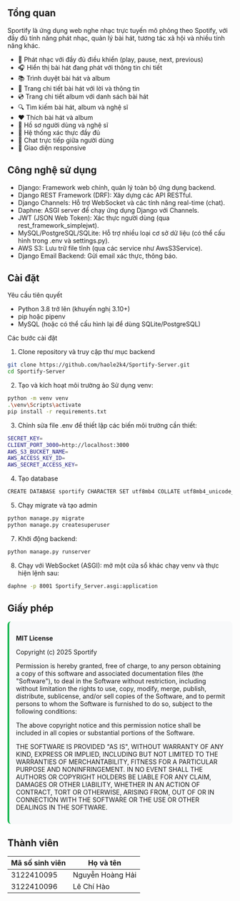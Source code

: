 ## Tổng quan

Sportify là ứng dụng web nghe nhạc trực tuyến mô phỏng theo Spotify, với đầy đủ tính năng phát nhạc, quản lý bài hát, tương tác xã hội và nhiều tính năng khác.

- 🎵 Phát nhạc với đầy đủ điều khiển (play, pause, next, previous)
- 🎧 Hiển thị bài hát đang phát với thông tin chi tiết
- 📚 Trình duyệt bài hát và album
- 🎤 Trang chi tiết bài hát với lời và thông tin
- 💿 Trang chi tiết album với danh sách bài hát
- 🔍 Tìm kiếm bài hát, album và nghệ sĩ
- ❤️ Thích bài hát và album
- 👤 Hồ sơ người dùng và nghệ sĩ
- 🔐 Hệ thống xác thực đầy đủ
- 💬 Chat trực tiếp giữa người dùng
- 📱 Giao diện responsive


## Công nghệ sử dụng
- Django: Framework web chính, quản lý toàn bộ ứng dụng backend.
- Django REST Framework (DRF): Xây dựng các API RESTful.
- Django Channels: Hỗ trợ WebSocket và các tính năng real-time (chat).
- Daphne: ASGI server để chạy ứng dụng Django với Channels.
- JWT (JSON Web Token): Xác thực người dùng (qua rest_framework_simplejwt).
- MySQL/PostgreSQL/SQLite: Hỗ trợ nhiều loại cơ sở dữ liệu (có thể cấu hình trong .env và settings.py).
- AWS S3: Lưu trữ file tĩnh (qua các service như AwsS3Service).
- Django Email Backend: Gửi email xác thực, thông báo.

## Cài đặt

Yêu cầu tiên quyết
- Python 3.8 trở lên (khuyến nghị 3.10+)
- pip hoặc pipenv
- MySQL (hoặc có thể cấu hình lại để dùng SQLite/PostgreSQL)

Các bước cài đặt
1. Clone repository và truy cập thư mục backend
```bash
git clone https://github.com/haole2k4/Sportify-Server.git
cd Sportify-Server
```
2. Tạo và kích hoạt môi trường ảo
Sử dụng venv:

```bash 
python -m venv venv
.\venv\Scripts\activate
pip install -r requirements.txt
```

3. Chỉnh sửa file .env để thiết lập các biến môi trường cần thiết:

```bash
SECRET_KEY=
CLIENT_PORT_3000=http://localhost:3000
AWS_S3_BUCKET_NAME=
AWS_ACCESS_KEY_ID=
AWS_SECRET_ACCESS_KEY=
```

4. Tạo database

```bash
CREATE DATABASE sportify CHARACTER SET utf8mb4 COLLATE utf8mb4_unicode_ci;
```

5. Chạy migrate và tạo admin

```bash
python manage.py migrate
python manage.py createsuperuser
```

7. Khởi động backend:
```bash
python manage.py runserver
```

8. Chạy với WebSocket (ASGI):
mở một cửa sổ khác chạy venv và thực hiện lệnh sau:
```bash
daphne -p 8001 Sportify_Server.asgi:application
```

## Giấy phép

<div style="background-color: #f8f9fa; padding: 15px; border-radius: 8px; margin: 10px 0; border-left: 4px solid #1DB954;">
  <p><strong>MIT License</strong></p>
  <p>Copyright (c) 2025 Sportify</p>
  
  <p>Permission is hereby granted, free of charge, to any person obtaining a copy of this software and associated documentation files (the "Software"), to deal in the Software without restriction, including without limitation the rights to use, copy, modify, merge, publish, distribute, sublicense, and/or sell copies of the Software, and to permit persons to whom the Software is furnished to do so, subject to the following conditions:</p>
  
  <p>The above copyright notice and this permission notice shall be included in all copies or substantial portions of the Software.</p>
  
  <p>THE SOFTWARE IS PROVIDED "AS IS", WITHOUT WARRANTY OF ANY KIND, EXPRESS OR IMPLIED, INCLUDING BUT NOT LIMITED TO THE WARRANTIES OF MERCHANTABILITY, FITNESS FOR A PARTICULAR PURPOSE AND NONINFRINGEMENT. IN NO EVENT SHALL THE AUTHORS OR COPYRIGHT HOLDERS BE LIABLE FOR ANY CLAIM, DAMAGES OR OTHER LIABILITY, WHETHER IN AN ACTION OF CONTRACT, TORT OR OTHERWISE, ARISING FROM, OUT OF OR IN CONNECTION WITH THE SOFTWARE OR THE USE OR OTHER DEALINGS IN THE SOFTWARE.</p>
</div>

## Thành viên
| Mã số sinh viên | Họ và tên         | 
|-----------------|-------------------|
| 3122410095      | Nguyễn Hoàng Hải  |
| 3122410096      | Lê Chí Hào        |
